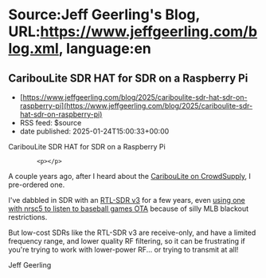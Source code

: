 # Source:Jeff Geerling's Blog, URL:https://www.jeffgeerling.com/blog.xml, language:en

## CaribouLite SDR HAT for SDR on a Raspberry Pi
 - [https://www.jeffgeerling.com/blog/2025/cariboulite-sdr-hat-sdr-on-raspberry-pi](https://www.jeffgeerling.com/blog/2025/cariboulite-sdr-hat-sdr-on-raspberry-pi)
 - RSS feed: $source
 - date published: 2025-01-24T15:00:33+00:00

<span class="field field--name-title field--type-string field--label-hidden">CaribouLite SDR HAT for SDR on a Raspberry Pi</span>

            <p></p>

<p>A couple years ago, after I heard about the <a href="https://www.crowdsupply.com/cariboulabs/cariboulite-rpi-hat">CaribouLite on CrowdSupply</a>, I pre-ordered one.</p>

<p>I've dabbled in SDR with an <a href="https://amzn.to/3Ckxh5d">RTL-SDR v3</a> for a few years, even <a href="https://www.jeffgeerling.com/blog/2019/hospital-stay-and-mlb-blackouts-led-me-rtl-sdr-radio">using one with nrsc5 to listen to baseball games OTA</a> because of silly MLB blackout restrictions.</p>

<p>But low-cost SDRs like the RTL-SDR v3 are receive-only, and have a limited frequency range, and lower quality RF filtering, so it can be frustrating if you're trying to work with lower-power RF... or trying to transmit at all!</p>
      <span class="field field--name-uid field--type-entity-reference field--label-hidden"><span>Jeff Geerling</span></span>
<spa

